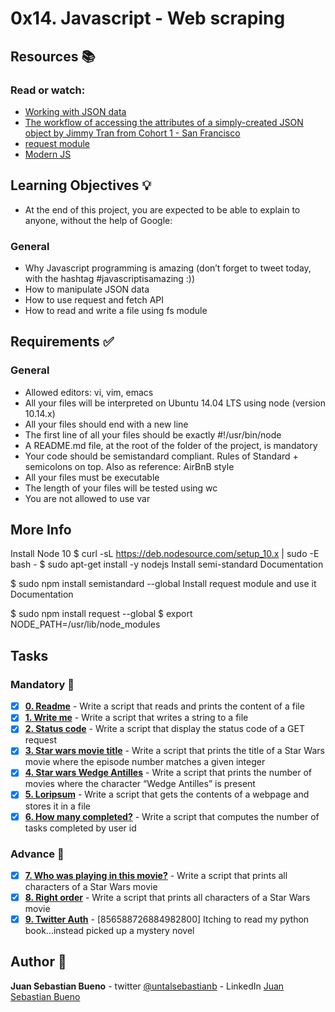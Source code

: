 # 0x14. Javascript - Web scraping
## Resources :books:
### Read or watch:

* [Working with JSON data]()
* [The workflow of accessing the attributes of a simply-created JSON object by Jimmy Tran from Cohort 1 - San Francisco]()
* [request module]()
* [Modern JS]()
## Learning Objectives :bulb:
* At the end of this project, you are expected to be able to explain to anyone, without the help of Google:

### General
* Why Javascript programming is amazing (don’t forget to tweet today, with the hashtag #javascriptisamazing :))
* How to manipulate JSON data
* How to use request and fetch API
* How to read and write a file using fs module
## Requirements :white_check_mark:
### General
* Allowed editors: vi, vim, emacs
* All your files will be interpreted on Ubuntu 14.04 LTS using node (version 10.14.x)
* All your files should end with a new line
* The first line of all your files should be exactly #!/usr/bin/node
* A README.md file, at the root of the folder of the project, is mandatory
* Your code should be semistandard compliant. Rules of Standard + semicolons on top. Also as reference: AirBnB style
* All your files must be executable
* The length of your files will be tested using wc
* You are not allowed to use var
## More Info
Install Node 10
$ curl -sL https://deb.nodesource.com/setup_10.x | sudo -E bash -
$ sudo apt-get install -y nodejs
Install semi-standard
Documentation

$ sudo npm install semistandard --global
Install request module and use it
Documentation

$ sudo npm install request --global
$ export NODE_PATH=/usr/lib/node_modules
## Tasks
### Mandatory :page_with_curl:
- [x] **[0. Readme](./0-readme.js)** - Write a script that reads and prints the content of a file
- [x] **[1. Write me](./1-writeme.js)** - Write a script that writes a string to a file
- [x] **[2. Status code](./2-statuscode.js)** - Write a script that display the status code of a GET request
- [x] **[3. Star wars movie title](./3-starwars_title.js)** - Write a script that prints the title of a Star Wars movie where the episode number matches a given integer
- [x] **[4. Star wars Wedge Antilles](./4-starwars_count.js)** - Write a script that prints the number of movies where the character “Wedge Antilles” is present
- [x] **[5. Loripsum](./5-request_store.js)** - Write a script that gets the contents of a webpage and stores it in a file
- [x] **[6. How many completed?](./6-completed_tasks.js)** - Write a script that computes the number of tasks completed by user id
### Advance :muscle:
- [x] **[7. Who was playing in this movie?](./100-starwars_characters.js)** - Write a script that prints all characters of a Star Wars movie
- [x] **[8. Right order](./101-starwars_characters.js)** - Write a script that prints all characters of a Star Wars movie
- [x] **[9. Twitter Auth](./102-search_twitter.js)** - [856588726884982800] Itching to read my python book...instead picked up a mystery novel
## Author :pencil:
**Juan Sebastian Bueno** - twitter [@untalsebastianb](https://twitter.com/untalsebastianb) - LinkedIn [Juan Sebastian Bueno](https://www.linkedin.com/in/untalsebastianb/)
